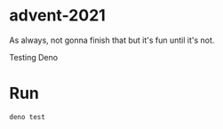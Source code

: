 # advent-2021

As always, not gonna finish that but it's fun until it's not.

Testing Deno

# Run

```bash
deno test
```
